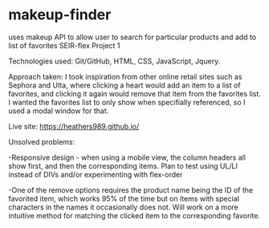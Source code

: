 # makeup-finder
uses makeup API to allow user to search for particular products and add to list of favorites
SEIR-flex Project 1

 
 Technologies used: Git/GitHub, HTML, CSS, JavaScript, Jquery.
 
Approach taken: I took inspiration from other online retail sites such as Sephora and Ulta, where clicking a heart would add an item to a list of favorites, and clicking it again would remove that item from the favorites list. I wanted the favorites list to only show when specifially referenced, so I used a modal window for that. 

Live site: https://heathers989.github.io/

Unsolved problems: 

-Responsive design - when using a mobile view, the column headers all show first, and then the corresponding items. Plan to test using UL/LI instead of DIVs and/or experimenting with flex-order

-One of the remove options requires the product name being the ID of the favorited item, which works 95% of the time but on items with special characters in the names it occasionally does not. Will work on a more intuitive method for matching the clicked item to the corresponding favorite.
